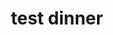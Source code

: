 ---
title: "test dinner"
price: "$16.00"
category: "Dinner"
img: ""
desc: "Tender seared steak full of flavor with grilled peppers and onions"
---